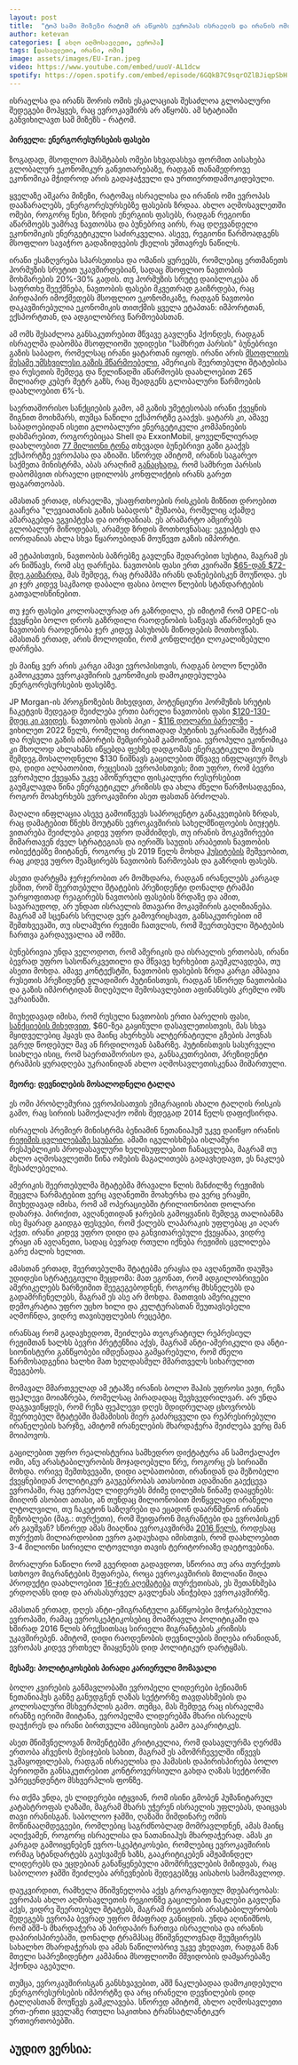 ```yaml
---
layout: post
title:  "ტოპ სამი მიზეზი რატომ არ აწყობს ევროპას ისრაელის და ირანის ომის ესკალაცია"
author: ketevan
categories: [ ახლო აღმოსავლეთი, ევროპა]
tags: [დასავლეთი, ირანი, ომი]
image: assets/images/EU-Iran.jpeg
video: https://www.youtube.com/embed/uuoV-AL1dcw
spotify: https://open.spotify.com/embed/episode/6GQkB7C9sqrOZlBJiqpSbH
---
```


ისრაელსა და ირანს შორის ომის ესკალაციას შესაძლოა გლობალური შედეგები მოჰყვეს, რაც ევროკავშირს არ აწყობს. ამ სტატიაში განვიხილავთ სამ მიზეზს - რატომ.

#### პირველი: ენერგორესურსების ფასები

ზოგადად, მსოფლიო მასშტაბის ომები სხვადასხვა ფორმით აისახება გლობალურ ეკონომიკურ განვითარებაზე, რადგან თანამედროვე ეკონომიკა მჭიდროდ არის გადაჯაჭვული და ურთიერთდამოკიდებული.

ყველაზე აშკარა მიზეზი, რატომაც ისრაელისა და ირანის ომი ევროპას დააზარალებს, ენერგორესურსებზე ფასების ზრდაა. ახლო აღმოსავლეთში ომები, როგორც წესი, ზრდის ენერგიის ფასებს, რადგან რეგიონი აწარმოებს უამრავ ნავთობსა და ბუნებრივ აირს, რაც დღევანდელი ეკონომიკის ენერგეტიკული საძირკველია. ასევე, რეგიონი წარმოადგენს მსოფლიო სავაჭრო გადაზიდვების ქსელის უმთავრეს ნაწილს. 

ირანი ესაზღვრება სპარსეთისა და ომანის ყურეებს, რომლებიც ერთმანეთს ჰორმუზის სრუტით უკავშირდებიან, სადაც მსოფლიო ნავთობის მოხმარების 20%-30% გადის. თუ ჰორმუზის სრუტე დაიბლოკება ან საფრთხე შეექმნება, ნავთობის ფასები მკვეთრად გაიზრდება, რაც პირდაპირ იმოქმედებს მსოფლიო ეკონომიკაზე, რადგან ნავთობი დაკავშირებულია ეკონომიკის თითქმის ყველა ეტაპთან: იმპორტთან, ექსპორტთან, და ადგილობრივ წარმოებასთან.

ამ ომს შესაძლოა განსაკუთრებით მწვავე გავლენა ჰქონდეს, რადგან ისრაელმა დაბომბა მსოფლიოში უდიდესი "სამხრეთ პარსის" ბუნებრივი გაზის საბადო, რომელსაც ირანი ყატართან იყოფს. ირანი არის [მსოფლიოს მესამე უმსხვილესი გაზის მწარმოებელი](https://www.aljazeera.com/news/2025/6/17/mapping-irans-oil-and-gas-sites-and-those-attacked-by-israel#:~:text=Iran%20is%20the%20third%20highest,6%20percent%20of%20global%20production.), ამერიკის შეერთებული შტატებისა და რუსეთის შემდეგ და წელიწადში აწარმოებს დაახლოებით 265 მილიარდ კუბურ მეტრ გაზს, რაც შეადგენს გლობალური წარმოების დაახლოებით 6%-ს.

საერთაშორისო სანქციების გამო, ამ გაზის უმეტესობას ირანი ქვეყნის შიგნით მოიხმარს, თუმცა ნაწილი ექსპორტზე გააქვს. ყატარს კი, ამავე საბადოებიდან ისეთი გლობალური ენერგეტიკული კომპანიების დახმარებით, როგორებიცაა Shell და ExxonMobil, ყოველწლიურად დაახლოებით [77 მილიონი ტონა](https://www.reuters.com/world/middle-east/iran-says-production-worlds-largest-gas-field-partly-suspended-after-israeli-2025-06-14/) თხევადი ბუნებრივი გაზი გააქვს ექსპორტზე ევროპასა და აზიაში. სწორედ ამიტომ, ირანის საგარეო საქმეთა მინისტრმა, აბას არაღჩიმ [განაცხადა](https://www.dw.com/en/iran-israel-attacks-oil-gas-energy-infrastructure-opec/a-72936222), რომ სამხრეთ პარსის დაბომბვით ისრაელი ცდილობს კონფლიქტის ირანს გარეთ ფაგართეობას. 

ამასთან ერთად, ისრაელმა, უსაფრთხოების რისკების მიზნით დროებით გააჩერა "ლევიათანის გაზის საბადოს" მუშაობა, რომელიც აქამდე ამარაგებდა ეგვიპტესა და იორდანიას. ეს არამარტო ამცირებს გლობალურ მიწოდებას, არამედ ზრდის მოთხოვნასაც: ეგვიპტეს და იორდანიას ახლა სხვა წყაროებიდან მოუწევთ გაზის იმპორტი. 

ამ ეტაპისთვის, ნავთობის ბაზრებზე გავლენა შედარებით სუსტია, მაგრამ ეს არ ნიშნავს, რომ ასე დარჩება. ნავთობის ფასი ერთ კვირაში [$65-დან $72-მდე გაიზარდა](https://www.statista.com/statistics/326017/weekly-crude-oil-prices/), მას შემდეგ, რაც ტრამპმა ირანს დანებებისკენ მოუწოდა. ეს კი ჯერ კიდევ საკმაოდ დაბალი ფასია ბოლო წლების სტანდარტების გათვალისწინებით.

თუ ჯერ ფასები კოლოსალურად არ გაზრდილა, ეს იმიტომ რომ OPEC-ის ქვეყნები ბოლო დროს გაზრდილი რაოდენობის საწვავს აწარმოებენ და ნავთობის რაოდენობა ჯერ კიდევ პასუხობს მიწოდების მოთხოვნას. ამასთან ერთად, არის მოლოდინი, რომ კონფლიქტი ლოკალიზებული დარჩება. 

ეს მაინც ვერ არის კარგი ამავი ევროპისთვის, რადგან ბოლო წლებში გამოიკვეთა ევროკავშირის ეკონომიკის დამოკიდებულება ენერგორესურსების ფასებზე.

JP Morgan-ის პროგნოზების მიხედვით, პოტენციური ჰორმუზის სრუტის ჩაკეტვის შედეგად შეიძლება ერთი ბარელი ნავთობის ფასი [$120-130-მდეც კი ავიდეს](https://www.reuters.com/business/energy/oil-falls-investors-weigh-chance-us-intervention-iran-israel-conflict-2025-06-19/). ნავთობის ფასის პიკი - [ $116 დოლარი ბარელზე](https://www.washingtonpost.com/business/2022/03/21/markets-stocks-ukraine-russia-oil-dow-biden-nato/) - ვიხილეთ 2022 წელს, რომელიც ძირითადად პუტინის უკრაინაში შეჭრამ და რუსული გაზის იმპორტის შემცირებამ გამოიწვია. ევროპული ეკონომიკა კი  მხოლოდ ახლახანს იწყებდა ფეხზე დადგომას ენერგეტიკული შოკის შემდეგ.მოსალოდნელი $130 ნიშნავს გაცილებით მწვავე ინფლაციურ შოკს და, დიდი ალბათობით, რეცესიას ევროპისთვის; მით უფრო, რომ ბევრი ევროპული ქვეყანა უკვე ამოწურული ფისკალური რესურსებით გაუმკლავდა წინა ენერგეტიკულ კრიზისს და ახლა ძნელი წარმოსადგენია, როგორ მოახერხებს ევროკავშირი ასეთ ფასთან ბრძოლას.

მაღალი ინფლაცია ასევე გამოიწვევს საპროცენტო განაკვეთების ზრდას, რაც დამატებით წნეხს მოუტანს ევროკავშირის სახელმწიფოების ბიუჯეტს. ვითარება შეიძლება კიდევ უფრო დამძიმდეს, თუ ირანის მოკავშირეები მიმართავენ ძველ სტრატეგიას და იერიშს საუდის არაბეთის ნავთობის ობიექტებზე მიიტანენ, როგორც ეს 2019 წელს მოხდა [ჰუსიტების](https://youtu.be/-1kSn6uXoBw) მეშვეობით, რაც კიდევ უფრო შეამცირებს ნავთობის წარმოებას და გაზრდის ფასებს.

ასეთი დარტყმა ჯერჯერობით არ მომხდარა, რადგან ირანელებს კარგად ესმით, რომ შეერთებული შტატების პრეზიდენტი დონალდ ტრამპი უარყოფითად რეაგირებს ნავთობის ფასების ზრდაზე და ამით, სავარაუდოდ, არ უნდათ ისრაელის მთავარი მოკავშირის გაღიზიანება. მაგრამ ამ სცენარს სრულად ვერ გამოვრიცხავთ, განსაკუთრებით იმ შემთხვევაში, თუ ისლამური რეჟიმი ჩათვლის, რომ შეერთებული შტატების ჩართვა გარდაუვალია ამ ომში. 

ბუნებრივია უნდა ველოდოთ, რომ ამერიკის და ისრაელის ერთობას, ირანი ბევრად უფრო სასოწარკვეთილი და მწვავე ხერხებით გაუმკლავდება, თუ ასეთი მოხდა. ამავე კონტექსტში, ნავთობის ფასების ზრდა კარგი ამბავია რუსეთის პრეზიდენტ ვლადიმირ პუტინისთვის, რადგან სწორედ ნავთობისა და გაზის იმპორტიდან მიღებული შემოსავლებით აფინანსებს კრემლი ომს უკრაინაში. 

მიუხედავად იმისა, რომ რუსული ნავთობის ერთი ბარელის ფასი, [სანქციების მიხედვით](http://127.0.0.1:4000/mediumish-theme-jekyll/Russia-War_economy/), $60-ზეა გაყინული დასავლეთისთვის, მას სხვა მყიდველებიც ჰყავს და მაინც ახერხებს ალტერნატიული გზების პოვნას ეგრედ წოდებულ შავ ან ჩრდილოვან ბაზარზე. პუტინისთვის სასურველი სიახლეა ისიც, რომ საერთაშორისო და, განსაკუთრებით, პრეზიდენტი ტრამპის ყურადღება უკრაინიდან ახლო აღმოსავლეთისკენაა მიმართული. 

#### მეორე: დევნილების მოსალოდნელი ტალღა

ეს ომი პრობლემურია ევროპისათვის ემიგრაციის ახალი ტალღის რისკის გამო, რაც სირიის სამოქალაქო ომის შედეგად 2014 წელს დაფიქსირდა. 

ისრაელის პრემიერ მინისტრმა ბენიამინ ნეთანიაჰუმ უკვე დაიწყო ირანის [რეჟიმის ცვლილებაზე საუბარი](https://www.cnn.com/2025/06/16/middleeast/israel-operation-iran-regime-change-netanyahu-intl). ამაში იგულისხმება ისლამური რესპუბლიკის პროდასავლური ხელისუფლებით ჩანაცვლება, მაგრამ თუ ახლო აღმოსავლეთში წინა ომების მაგალითებს გადავხედავთ, ეს ნაკლებ შესაძლებელია.

ამერიკის შეერთებულმა შტატებმა მრავალი წლის მანძილზე რეჟიმის შეცვლა წარმატებით ვერც ავღანეთში მოახერხა და ვერც ერაყში, მიუხედავად იმისა, რომ ამ ოპერაციებში ტრილიონობით დოლარი დახარჯა. პირიქით, ავღანეთიდან ჯარების გამოყვანის შემდეგ თალიბანმა ისე მყარად გაიდგა ფესვები, რომ ქალებს ლაპარაკის უფლებაც კი აღარ აქვთ. ირანი კიდევ უფრო დიდი და განვითარებული ქვეყანაა, ვიდრე ერაყი ან ავღანეთი, სადაც ბევრად რთული იქნება რეჟიმის ცვლილება გარე ძალის ხელით. 

ამასთან ერთად, შეერთებულმა შტატებმა ერაყსა და ავღანეთში დაუშვა უდიდესი სტრატეგიული შეცდომა: მათ ეგონათ, რომ ადგილობრივები ამერიკელებს ზარზეიმით შეეგეგებოდნენ, როგორც მხსნელებს და გადამრჩენელებს, მაგრამ ეს ასე არ მოხდა. მათთვის ამერიკული დემოკრატია უფრო უცხო ხილი და კულტურასთან შეუთავსებელი აღმოჩნდა, ვიდრე თავისუფლების რეცეპტი.

ირანსაც რომ გადავხედოთ, შეიძლება თეოკრატიულ რეპრესიულ რეჟიმთან ხალხს ბევრი პრეტენზია აქვს, მაგრამ ანტი-ამერიკული და ანტი-სიონისტური განწყობები იმდენადაა გამყარებული, რომ ძნელი წარმოსადგენია ხალხი მათ ხელდასმულ მმართველს სიხარულით შეეგებოს. 

მომავალ მმართველად ამ ეტაპზე ირანის ბოლო შაჰის უფროსი ვაჟი, რეზა ფეჰლევი მოიაზრება, რომელსაც პირადადაც შევხვედრილვარ. არ უნდა დაგვავიწყდეს, რომ რეზა ფეჰლევი დღეს მდიდრულად ცხოვრობს შეერთებულ შტატებში მამამისის მიერ გაძარცვული და რეპრესირებული ირანელების ხარჯზე, ამიტომ ირანელების მხარდაჭერა შეიძლება ვერც მან მოიპოვოს. 

გაცილებით უფრო რეალისტურია სამხედრო დიქტატურა ან სამოქალაქო ომი, ანუ არასტაბილურობის მოჯადოებული წრე, როგორც ეს სირიაში მოხდა. ორივე შემთხვევაში, დიდი ალბათობით, ირანიდან და მეზობელი ქვეყნებიდან პოლიტიკურ გაუგებრობას ათასობით ადამიანი გაექცევა ევროპაში, რაც ევროპელ ლიდერებს მძიმე დილემის წინაშე დააყენებს: მიიღონ ასობით ათასი, ან თუნდაც მილიონობით მოწყვლადი ირანელი ლტოლვილი, თუ ჩაკეტონ საზღვრები და ეცადონ დაარწმუნონ ირანის მეზობლები (მაგ.: თურქეთი), რომ შეიფარონ მიგრანტები და ევროპისკენ არ გაუშვან? სწორედ ამას მიაღწია ევროკავშირმა [2016 წელს](https://www.brookings.edu/articles/as-eu-turkey-migration-agreement-reaches-the-five-year-mark-add-a-job-creation-element/), როდესაც თურქეთს მილიარდობით ევრო გადაუხადა იმისთვის, რომ დაახლოებით 3-4 მილიონი სირიელი ლტოვლივი თავის ტერიტორიაზე დაეტოვებინა. 

მორალური ნაწილი რომ გვერდით გადავდოთ, სწორია თუ არა თურქეთს სთხოვო მიგრანტების შეფარება, როცა ევროკავშირის მთლიანი შიდა პროდუქტი დაახლოებით [16-ჯერ აღემატება](https://www.worlddata.info/asia/turkey/economy.php) თურქეთისას, ეს შეთანხმება ერდოღანს დიდ და არასასურველ გავლენას ანიჭებდა ევროკავშირზე. 

ამასთან ერთად, დღეს ანტი-ემიგრანტული განწყობები მოჭარბებულია ევროპაში, რამაც ევროსკეპტიკოსებიც მოამრავლა პოლიტიკაში და ხშირად 2016 წლის ბრექსითსაც სირიელი მიგრანტების კრიზისს უკავშირებენ. ამიტომ, დიდი რაოდენობის დევნილების მიღება ირანიდან, ევროპას კიდევ ერთხელ მიაყენებს დიდ პოლიტიკურ დარტყმას.

#### მესამე: პოლიტიკოსების პირადი კარიერული მომავალი

ბოლო კვირების განმავლობაში ევროპელი ლიდერები ბენიამინ ნეთანიაჰუს განზე განუდგნენ ღაზას სექტორზე თავდასხმების და კოლოსალური მსხვერპლის გამო. თუმცა, მას შემდეგ რაც ისრაელმა ირანზე იერიში მიიტანა, ევროპელმა ლიდერებმა მხარი ისრაელს დაუჭირეს და ირანი ბირთვული ამბიციების გამო გააკრიტიკეს.

ასეთ მნიშვნელოვან მომენტებში კრიტიკულია, რომ დასავლურმა ღერძმა ერთობა აჩვენოს მესიჯების სახით, მაგრამ ეს ამომრჩეველში იწვევს უკმაყოფილებას, რადგან ისრაელისა და ჰამასის დაპირისპირება ბოლო პერიოდში განსაკუთრებით კონტროვერსიული გახდა ღაზას სექტორში უპრეცენდენტო მსხვერპლის ფონზე. 

რა თქმა უნდა, ეს ლიდერები იტყვიან, რომ ისინი გმობენ ჰუმანიტარულ კატასტროფას ღაზაში, მაგრამ მხარს უჭერენ ისრაელის უფლებას, დაიცვას თავი ირანისგან. საბოლოო ჯამში, ღაზაში მიმდინარე ომის მოწინააღმდეგეები, რომლებიც საგრძნობლად მომრავლდნენ, ამას მაინც აღიქვამენ, როგორც ისრაელისა და ნათანიაჰუს მხარდაჭერად. ამას კი კარგად გამოიყენებენ ევრო-სკეპტიკოსები, რომლებიც ევროკავშირის ორმაგ სტანდარტებს გაუსვამენ ხაზს, გააკრიტიკებენ ამჟამინდელ ლიდერებს და ეცდებიან განაწყენებული ამომრჩევლების მიზიდვას, რაც საბოლოო ჯამში შეიძლება არჩევნების შედეგებზეც აისახოს სამომავლოდ. 

დაუკვირდით, რამხელა მნიშვნელობა აქვს გროგრაფიულ მდებარეობას: ევროპას ახლო აღმოსავლეთის რეგიონზე გაცილებით ნაკლები გავლენა აქვს, ვიდრე შეერთებულ შტატებს, მაგრამ რეგიონის არასტაბილურობის შედეგებს ევროპა ბევრად უფრო მძაფრად განიცდის. უნდა აღინიშნოს, რომ აშშ-ს მხარდაჭერა ან პირდაპირ ჩართვა ისრაელისა და ირანის დაპირისპირებაში, დონალდ ტრამპსაც მნიშვნელოვნად შეუმცირებს სახალხო მხარდაჭერას და ამას ნაწილობრივ უკვე ვხედავთ, რადგან მან მთელი საპრეზიდენტო კამპანია მსოფლიოში მშვიდობის დამყარებაზე ჰქონდა აგებული. 

თუმცა, ევროკავშირისგან განსხვავებით, აშშ ნაკლებადაა დამოკიდებული ენერგორესურსების იმპორტზე და არც ირანელი დევნილების დიდ ტალღასთან მოუწევს გამკლავება. სწორედ ამიტომ, ახლო აღმოსავლეთი ერთ-ერთი ყველაზე რთული საკითხია ტრანსატლანტიკურ ურთიერთობებში.

## აუდიო ვერსია:
